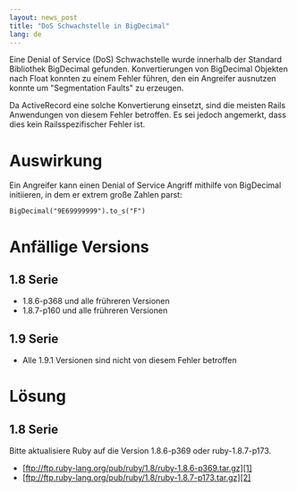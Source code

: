```yaml
---
layout: news_post
title: "DoS Schwachstelle in BigDecimal"
lang: de
---
```


Eine Denial of Service (DoS) Schwachstelle wurde innerhalb der Standard
Bibliothek BigDecimal gefunden. Konvertierungen von BigDecimal Objekten
nach Float konnten zu einem Fehler führen, den ein Angreifer ausnutzen
konnte um \"Segmentation Faults\" zu erzeugen.

Da ActiveRecord eine solche Konvertierung einsetzt, sind die meisten
Rails Anwendungen von diesem Fehler betroffen. Es sei jedoch angemerkt,
dass dies kein Railsspezifischer Fehler ist.

# Auswirkung

Ein Angreifer kann einen Denial of Service Angriff mithilfe von
BigDecimal initiieren, in dem er extrem große Zahlen parst:

    
    BigDecimal("9E69999999").to_s("F")

# Anfällige Versions

## 1.8 Serie

* 1\.8.6-p368 und alle frühreren Versionen
* 1\.8.7-p160 und alle frühreren Versionen

## 1.9 Serie

* Alle 1.9.1 Versionen sind nicht von diesem Fehler betroffen

# Lösung

## 1.8 Serie

Bitte aktualisiere Ruby auf die Version 1.8.6-p369 oder ruby-1.8.7-p173.

* [ftp://ftp.ruby-lang.org/pub/ruby/1.8/ruby-1.8.6-p369.tar.gz][1]
* [ftp://ftp.ruby-lang.org/pub/ruby/1.8/ruby-1.8.7-p173.tar.gz][2]



[1]: ftp://ftp.ruby-lang.org/pub/ruby/1.8/ruby-1.8.6-p369.tar.gz 
[2]: ftp://ftp.ruby-lang.org/pub/ruby/1.8/ruby-1.8.7-p173.tar.gz 
